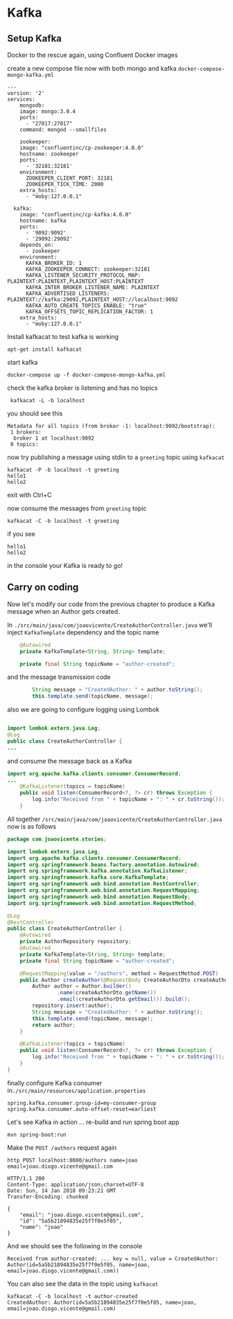 # Kafka

## Setup Kafka

Docker to the rescue again, using Confluent Docker images

create a new compose file now with both mongo and kafka `docker-compose-mongo-kafka.yml`

```
---
version: '2'
services:
    mongodb:
    image: mongo:3.0.4
    ports:
      - "27017:27017"
    command: mongod --smallfiles

    zookeeper:
    image: "confluentinc/cp-zookeeper:4.0.0"
    hostname: zookeeper
    ports:
      - '32181:32181'
    environment:
      ZOOKEEPER_CLIENT_PORT: 32181
      ZOOKEEPER_TICK_TIME: 2000
    extra_hosts:
      - "moby:127.0.0.1"

  kafka:
    image: "confluentinc/cp-kafka:4.0.0"
    hostname: kafka
    ports:
      - '9092:9092'
      - '29092:29092'
    depends_on:
      - zookeeper
    environment:
      KAFKA_BROKER_ID: 1
      KAFKA_ZOOKEEPER_CONNECT: zookeeper:32181
      KAFKA_LISTENER_SECURITY_PROTOCOL_MAP: PLAINTEXT:PLAINTEXT,PLAINTEXT_HOST:PLAINTEXT
      KAFKA_INTER_BROKER_LISTENER_NAME: PLAINTEXT
      KAFKA_ADVERTISED_LISTENERS: PLAINTEXT://kafka:29092,PLAINTEXT_HOST://localhost:9092
      KAFKA_AUTO_CREATE_TOPICS_ENABLE: "true"
      KAFKA_OFFSETS_TOPIC_REPLICATION_FACTOR: 1
    extra_hosts:
      - "moby:127.0.0.1"
```

Install kafkacat to test kafka is working

```
apt-get install kafkacat
```

start kafka

```
docker-compose up -f docker-compose-mongo-kafka.yml
```

check the kafka broker is listening and has no topics

```
 kafkacat -L -b localhost
```

you should see this

```
Metadata for all topics (from broker -1: localhost:9092/bootstrap):
 1 brokers:
  broker 1 at localhost:9092
 0 topics:
```

now try publishing a message using stdin to a `greeting` topic using `kafkacat`

```
kafkacat -P -b localhost -t greeting
hello1
hello2
```

exit with Ctrl+C

now consume the messages from `greeting` topic

```
kafkacat -C -b localhost -t greeting
```

if you see

```
hello1
hello2
```

in the console your Kafka is ready to go!

## Carry on coding

Now let's modify our code from the previous chapter to produce a Kafka message when an Author gets created.

In `./src/main/java/com/joaovicente/CreateAuthorController.java` we'll inject `KafkaTemplate` dependency and the topic name

```java
    @Autowired
    private KafkaTemplate<String, String> template;

    private final String topicName = "author-created";
```

and the message transmission code

```java
        String message = "CreatedAuthor: " + author.toString();
        this.template.send(topicName, message);
```

also we are going to configure logging using Lombok

```java

import lombok.extern.java.Log;
@Log
public class CreateAuthorController {
...
```

and consume the message back as a Kafka

```java
import org.apache.kafka.clients.consumer.ConsumerRecord;
...
    @KafkaListener(topics = topicName)
    public void listen(ConsumerRecord<?, ?> cr) throws Exception {
        log.info("Received from " + topicName + ": " + cr.toString());
    }
```

All together `/src/main/java/com/joaovicente/CreateAuthorController.java` now is as follows

```java
package com.joaovicente.stories;

import lombok.extern.java.Log;
import org.apache.kafka.clients.consumer.ConsumerRecord;
import org.springframework.beans.factory.annotation.Autowired;
import org.springframework.kafka.annotation.KafkaListener;
import org.springframework.kafka.core.KafkaTemplate;
import org.springframework.web.bind.annotation.RestController;
import org.springframework.web.bind.annotation.RequestMapping;
import org.springframework.web.bind.annotation.RequestBody;
import org.springframework.web.bind.annotation.RequestMethod;

@Log
@RestController
public class CreateAuthorController {
    @Autowired
    private AuthorRepository repository;
    @Autowired
    private KafkaTemplate<String, String> template;
    private final String topicName = "author-created";

    @RequestMapping(value = "/authors", method = RequestMethod.POST)
    public Author createAuthor(@RequestBody CreateAuthorDto createAuthorDto) {
        Author author = Author.builder()
                .name(createAuthorDto.getName())
                .email(createAuthorDto.getEmail()).build();
        repository.insert(author);
        String message = "CreatedAuthor: " + author.toString();
        this.template.send(topicName, message);
        return author;
    }

    @KafkaListener(topics = topicName)
    public void listen(ConsumerRecord<?, ?> cr) throws Exception {
        log.info("Received from " + topicName + ": " + cr.toString());
    }
}
```

finally configure Kafka consumer in`./src/main/resources/application.properties`

```
spring.kafka.consumer.group-id=my-consumer-group
spring.kafka.consumer.auto-offset-reset=earliest
```

Let's see Kafka in action ... re-build and run spring boot app

```
mvn spring-boot:run
```

Make the `POST /authors` request again

```
http POST localhost:8080/authors name=joao email=joao.diogo.vicente@gmail.com

HTTP/1.1 200 
Content-Type: application/json;charset=UTF-8
Date: Sun, 14 Jan 2018 09:23:21 GMT
Transfer-Encoding: chunked

{
    "email": "joao.diogo.vicente@gmail.com", 
    "id": "5a5b21894835e25f7f0e5f05", 
    "name": "joao"
}
```

And  we should see the following in the console

```
Received from author-created: ... key = null, value = CreatedAuthor: Author(id=5a5b21894835e25f7f0e5f05, name=joao, email=joao.diogo.vicente@gmail.com))

```



You can also see the data in the topic using `kafkacat`

```
kafkacat -C -b localhost -t author-created               
CreatedAuthor: Author(id=5a5b21894835e25f7f0e5f05, name=joao, email=joao.diogo.vicente@gmail.com)
```







